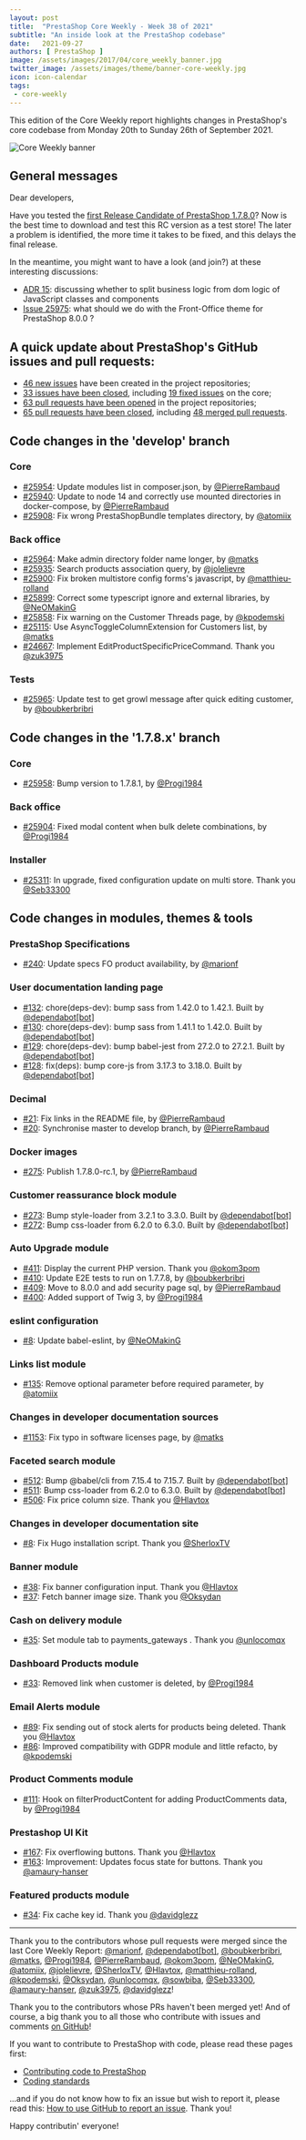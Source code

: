 ```yaml
---
layout: post
title:  "PrestaShop Core Weekly - Week 38 of 2021"
subtitle: "An inside look at the PrestaShop codebase"
date:   2021-09-27
authors: [ PrestaShop ]
image: /assets/images/2017/04/core_weekly_banner.jpg
twitter_image: /assets/images/theme/banner-core-weekly.jpg
icon: icon-calendar
tags:
 - core-weekly
---
```


This edition of the Core Weekly report highlights changes in PrestaShop's core codebase from Monday 20th to Sunday 26th of September 2021.

![Core Weekly banner](/assets/images/2018/12/banner-core-weekly.jpg)

## General messages

Dear developers,

Have you tested the [first Release Candidate of PrestaShop 1.7.8.0](https://build.prestashop.com/news/prestashop-1-7-8-0-rc-release/)? Now is the best time to download and test this RC version as a test store! The later a problem is identified, the more time it takes to be fixed, and this delays the final release.

In the meantime, you might want to have a look (and join?) at these interesting discussions:
- [ADR 15](https://github.com/PrestaShop/ADR/pull/21): discussing whether to split business logic from dom logic of JavaScript classes and components
- [Issue 25975](https://github.com/PrestaShop/PrestaShop/issues/25975): what should we do with the Front-Office theme for PrestaShop 8.0.0 ?


## A quick update about PrestaShop's GitHub issues and pull requests:

- [46 new issues](https://github.com/search?q=org%3APrestaShop+is%3Apublic++-repo%3Aprestashop%2Fprestashop.github.io++is%3Aissue+created%3A2021-09-20..2021-09-26) have been created in the project repositories;
- [33 issues have been closed](https://github.com/search?q=org%3APrestaShop+is%3Apublic++-repo%3Aprestashop%2Fprestashop.github.io++is%3Aissue+closed%3A2021-09-20..2021-09-26), including [19 fixed issues](https://github.com/search?q=org%3APrestaShop+is%3Apublic++-repo%3Aprestashop%2Fprestashop.github.io++is%3Aissue+label%3Afixed+closed%3A2021-09-20..2021-09-26) on the core;
- [63 pull requests have been opened](https://github.com/search?q=org%3APrestaShop+is%3Apublic++-repo%3Aprestashop%2Fprestashop.github.io++is%3Apr+created%3A2021-09-20..2021-09-26) in the project repositories;
- [65 pull requests have been closed](https://github.com/search?q=org%3APrestaShop+is%3Apublic++-repo%3Aprestashop%2Fprestashop.github.io++is%3Apr+closed%3A2021-09-20..2021-09-26), including [48 merged pull requests](https://github.com/search?q=org%3APrestaShop+is%3Apublic++-repo%3Aprestashop%2Fprestashop.github.io++is%3Apr+merged%3A2021-09-20..2021-09-26).
        


## Code changes in the 'develop' branch


### Core
* [#25954](https://github.com/PrestaShop/PrestaShop/pull/25954): Update modules list in composer.json, by [@PierreRambaud](https://github.com/PierreRambaud)
* [#25940](https://github.com/PrestaShop/PrestaShop/pull/25940): Update to node 14 and correctly use mounted directories in docker-compose, by [@PierreRambaud](https://github.com/PierreRambaud)
* [#25908](https://github.com/PrestaShop/PrestaShop/pull/25908): Fix wrong PrestaShopBundle templates directory, by [@atomiix](https://github.com/atomiix)


### Back office
* [#25964](https://github.com/PrestaShop/PrestaShop/pull/25964): Make admin directory folder name longer, by [@matks](https://github.com/matks)
* [#25935](https://github.com/PrestaShop/PrestaShop/pull/25935): Search products association query, by [@jolelievre](https://github.com/jolelievre)
* [#25900](https://github.com/PrestaShop/PrestaShop/pull/25900): Fix broken multistore config forms's javascript, by [@matthieu-rolland](https://github.com/matthieu-rolland)
* [#25899](https://github.com/PrestaShop/PrestaShop/pull/25899): Correct some typescript ignore and external libraries, by [@NeOMakinG](https://github.com/NeOMakinG)
* [#25858](https://github.com/PrestaShop/PrestaShop/pull/25858): Fix warning on the Customer Threads page, by [@kpodemski](https://github.com/kpodemski)
* [#25115](https://github.com/PrestaShop/PrestaShop/pull/25115): Use AsyncToggleColumnExtension for Customers list, by [@matks](https://github.com/matks)
* [#24667](https://github.com/PrestaShop/PrestaShop/pull/24667): Implement EditProductSpecificPriceCommand. Thank you [@zuk3975](https://github.com/zuk3975)


### Tests
* [#25965](https://github.com/PrestaShop/PrestaShop/pull/25965): Update test to get growl message after quick editing customer, by [@boubkerbribri](https://github.com/boubkerbribri)


## Code changes in the '1.7.8.x' branch


### Core
* [#25958](https://github.com/PrestaShop/PrestaShop/pull/25958): Bump version to 1.7.8.1, by [@Progi1984](https://github.com/Progi1984)


### Back office
* [#25904](https://github.com/PrestaShop/PrestaShop/pull/25904): Fixed modal content when bulk delete combinations, by [@Progi1984](https://github.com/Progi1984)


### Installer
* [#25311](https://github.com/PrestaShop/PrestaShop/pull/25311): In upgrade, fixed configuration update on multi store. Thank you [@Seb33300](https://github.com/Seb33300)


## Code changes in modules, themes & tools


### PrestaShop Specifications
* [#240](https://github.com/PrestaShop/prestashop-specs/pull/240): Update specs FO product availability, by [@marionf](https://github.com/marionf)


### User documentation landing page
* [#132](https://github.com/PrestaShop/user-documentation-landing/pull/132): chore(deps-dev): bump sass from 1.42.0 to 1.42.1. Built by [@dependabot[bot]](https://github.com/apps/dependabot)
* [#130](https://github.com/PrestaShop/user-documentation-landing/pull/130): chore(deps-dev): bump sass from 1.41.1 to 1.42.0. Built by [@dependabot[bot]](https://github.com/apps/dependabot)
* [#129](https://github.com/PrestaShop/user-documentation-landing/pull/129): chore(deps-dev): bump babel-jest from 27.2.0 to 27.2.1. Built by [@dependabot[bot]](https://github.com/apps/dependabot)
* [#128](https://github.com/PrestaShop/user-documentation-landing/pull/128): fix(deps): bump core-js from 3.17.3 to 3.18.0. Built by [@dependabot[bot]](https://github.com/apps/dependabot)


### Decimal
* [#21](https://github.com/PrestaShop/decimal/pull/21): Fix links in the README file, by [@PierreRambaud](https://github.com/PierreRambaud)
* [#20](https://github.com/PrestaShop/decimal/pull/20): Synchronise master to develop branch, by [@PierreRambaud](https://github.com/PierreRambaud)


### Docker images
* [#275](https://github.com/PrestaShop/docker/pull/275): Publish 1.7.8.0-rc.1, by [@PierreRambaud](https://github.com/PierreRambaud)


### Customer reassurance block module
* [#273](https://github.com/PrestaShop/blockreassurance/pull/273): Bump style-loader from 3.2.1 to 3.3.0. Built by [@dependabot[bot]](https://github.com/apps/dependabot)
* [#272](https://github.com/PrestaShop/blockreassurance/pull/272): Bump css-loader from 6.2.0 to 6.3.0. Built by [@dependabot[bot]](https://github.com/apps/dependabot)


### Auto Upgrade module
* [#411](https://github.com/PrestaShop/autoupgrade/pull/411): Display the current PHP version. Thank you [@okom3pom](https://github.com/okom3pom)
* [#410](https://github.com/PrestaShop/autoupgrade/pull/410): Update E2E tests to run on 1.7.7.8, by [@boubkerbribri](https://github.com/boubkerbribri)
* [#409](https://github.com/PrestaShop/autoupgrade/pull/409): Move to 8.0.0 and add security page sql, by [@PierreRambaud](https://github.com/PierreRambaud)
* [#400](https://github.com/PrestaShop/autoupgrade/pull/400): Added support of Twig 3, by [@Progi1984](https://github.com/Progi1984)


### eslint configuration
* [#8](https://github.com/PrestaShop/eslint-config/pull/8): Update babel-eslint, by [@NeOMakinG](https://github.com/NeOMakinG)


### Links list module
* [#135](https://github.com/PrestaShop/ps_linklist/pull/135): Remove optional parameter before required parameter, by [@atomiix](https://github.com/atomiix)


### Changes in developer documentation sources
* [#1153](https://github.com/PrestaShop/docs/pull/1153): Fix typo in software licenses page, by [@matks](https://github.com/matks)


### Faceted search module
* [#512](https://github.com/PrestaShop/ps_facetedsearch/pull/512): Bump @babel/cli from 7.15.4 to 7.15.7. Built by [@dependabot[bot]](https://github.com/apps/dependabot)
* [#511](https://github.com/PrestaShop/ps_facetedsearch/pull/511): Bump css-loader from 6.2.0 to 6.3.0. Built by [@dependabot[bot]](https://github.com/apps/dependabot)
* [#506](https://github.com/PrestaShop/ps_facetedsearch/pull/506): Fix price column size. Thank you [@Hlavtox](https://github.com/Hlavtox)


### Changes in developer documentation site
* [#8](https://github.com/PrestaShop/devdocs-site/pull/8): Fix Hugo installation script. Thank you [@SherloxTV](https://github.com/SherloxTV)


### Banner module
* [#38](https://github.com/PrestaShop/ps_banner/pull/38): Fix banner configuration input. Thank you [@Hlavtox](https://github.com/Hlavtox)
* [#37](https://github.com/PrestaShop/ps_banner/pull/37): Fetch banner image size. Thank you [@Oksydan](https://github.com/Oksydan)


### Cash on delivery module
* [#35](https://github.com/PrestaShop/ps_cashondelivery/pull/35): Set module tab to payments_gateways . Thank you [@unlocomqx](https://github.com/unlocomqx)


### Dashboard Products module
* [#33](https://github.com/PrestaShop/dashproducts/pull/33): Removed link when customer is deleted, by [@Progi1984](https://github.com/Progi1984)


### Email Alerts module
* [#89](https://github.com/PrestaShop/ps_emailalerts/pull/89): Fix sending out of stock alerts for products being deleted. Thank you [@Hlavtox](https://github.com/Hlavtox)
* [#86](https://github.com/PrestaShop/ps_emailalerts/pull/86): Improved compatibility with GDPR module and little refacto, by [@kpodemski](https://github.com/kpodemski)


### Product Comments module
* [#111](https://github.com/PrestaShop/productcomments/pull/111): Hook on filterProductContent for adding ProductComments data, by [@Progi1984](https://github.com/Progi1984)


### Prestashop UI Kit
* [#167](https://github.com/PrestaShop/prestashop-ui-kit/pull/167): Fix overflowing buttons. Thank you [@Hlavtox](https://github.com/Hlavtox)
* [#163](https://github.com/PrestaShop/prestashop-ui-kit/pull/163): Improvement: Updates focus state for buttons. Thank you [@amaury-hanser](https://github.com/amaury-hanser)


### Featured products module
* [#34](https://github.com/PrestaShop/ps_featuredproducts/pull/34): Fix cache key id. Thank you [@davidglezz](https://github.com/davidglezz)


<hr />

Thank you to the contributors whose pull requests were merged since the last Core Weekly Report: [@marionf](https://github.com/marionf), [@dependabot[bot]](https://github.com/apps/dependabot), [@boubkerbribri](https://github.com/boubkerbribri), [@matks](https://github.com/matks), [@Progi1984](https://github.com/Progi1984), [@PierreRambaud](https://github.com/PierreRambaud), [@okom3pom](https://github.com/okom3pom), [@NeOMakinG](https://github.com/NeOMakinG), [@atomiix](https://github.com/atomiix), [@jolelievre](https://github.com/jolelievre), [@SherloxTV](https://github.com/SherloxTV), [@Hlavtox](https://github.com/Hlavtox), [@matthieu-rolland](https://github.com/matthieu-rolland), [@kpodemski](https://github.com/kpodemski), [@Oksydan](https://github.com/Oksydan), [@unlocomqx](https://github.com/unlocomqx), [@sowbiba](https://github.com/sowbiba), [@Seb33300](https://github.com/Seb33300), [@amaury-hanser](https://github.com/amaury-hanser), [@zuk3975](https://github.com/zuk3975), [@davidglezz](https://github.com/davidglezz)!

Thank you to the contributors whose PRs haven't been merged yet! And of course, a big thank you to all those who contribute with issues and comments [on GitHub](https://github.com/PrestaShop/PrestaShop)!

If you want to contribute to PrestaShop with code, please read these pages first:

 * [Contributing code to PrestaShop](https://devdocs.prestashop.com/1.7/contribute/contribution-guidelines/)
 * [Coding standards](https://devdocs.prestashop.com/1.7/development/coding-standards/)

...and if you do not know how to fix an issue but wish to report it, please read this: [How to use GitHub to report an issue](https://devdocs.prestashop.com/1.7/contribute/contribute-reporting-issues/). Thank you!

Happy contributin' everyone!

